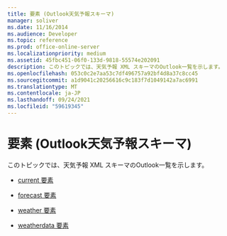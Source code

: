 ```yaml
---
title: 要素 (Outlook天気予報スキーマ)
manager: soliver
ms.date: 11/16/2014
ms.audience: Developer
ms.topic: reference
ms.prod: office-online-server
ms.localizationpriority: medium
ms.assetid: 45fbc451-06f0-133d-9818-55574e202091
description: このトピックでは、天気予報 XML スキーマのOutlook一覧を示します。
ms.openlocfilehash: 053c0c2e7aa53c7df496757a92bf4d8a37c8cc45
ms.sourcegitcommit: a1d9041c20256616c9c183f7d1049142a7ac6991
ms.translationtype: MT
ms.contentlocale: ja-JP
ms.lasthandoff: 09/24/2021
ms.locfileid: "59619345"
---
```

# <a name="elements-outlook-weather-information-schema"></a>要素 (Outlook天気予報スキーマ)

このトピックでは、天気予報 XML スキーマのOutlook一覧を示します。
  
- [current 要素](current-element-weathertype-complextypeoutlook-weather-information-schema.md)
    
- [forecast 要素](forecast-element-weathertype-complextypeoutlook-weather-information-schema.md)
    
- [weather 要素](weather-element-weatherdata-elementoutlook-weather-information-schema.md)
    
- [weatherdata 要素](weatherdata-element-outlook-weather-information-schema.md)
    

